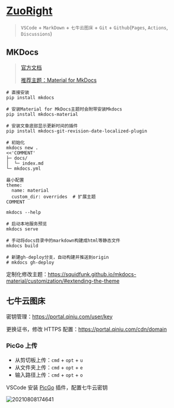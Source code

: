 # [ZuoRight](http://zuoright.com)

> `VSCode` + `MarkDown` + `七牛云图床` + `Git` + `Github`(`Pages`, `Actions`, `Discussions`)

## MKDocs

> [官方文档](https://www.mkdocs.org/)
>
> [推荐主题：Material for MkDocs](https://squidfunk.github.io/mkdocs-material/setup/changing-the-colors/)

```shell
# 直接安装
pip install mkdocs

# 安装Material for MkDocs主题时会附带安装Mkdocs
pip install mkdocs-material

# 安装文章底部显示更新时间的插件
pip install mkdocs-git-revision-date-localized-plugin
```

```shell
# 初始化
mkdocs new .
<<'COMMENT'
├─ docs/
│  └─ index.md
└─ mkdocs.yml

最小配置
theme:
  name: material
  custom_dir: overrides  # 扩展主题
COMMENT

mkdocs --help

# 启动本地服务预览
mkdocs serve

# 手动将docs目录中的markdown构建成html等静态文件
mkdocs build

# 新建gh-deploy分支，自动构建并推送到origin
# mkdocs gh-deploy
```

定制化修改主题：<https://squidfunk.github.io/mkdocs-material/customization/#extending-the-theme>


## 七牛云图床

密钥管理：<https://portal.qiniu.com/user/key>

更换证书，修改 HTTPS 配置：<https://portal.qiniu.com/cdn/domain>

### PicGo 上传

- 从剪切板上传：`cmd` + `opt` + `u`
- 从文件夹上传：`cmd` + `opt` + `e`
- 输入路径上传：`cmd` + `opt` + `o`

VSCode 安装 [PicGo](https://picgo.github.io/PicGo-Core-Doc/zh/guide/) 插件，配置七牛云密钥

![20210808174641](http://image.zuoright.com/20210808174641.png)

